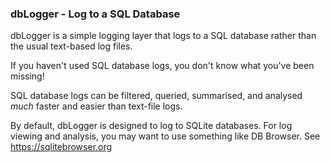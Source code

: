### dbLogger - Log to a SQL Database

dbLogger is a simple logging layer that logs to a SQL database rather
than the usual text-based log files.

If you haven't used SQL database logs, you don't know what 
you've been missing!

SQL database logs can be filtered, queried, summarised,
and analysed _much_ faster and easier than text-file logs.

By default, dbLogger is designed to log to SQLite databases. 
For log viewing and analysis, you may want to use something
like DB Browser. See https://sqlitebrowser.org
